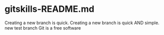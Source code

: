 # gitskills-README.md

Creating a new branch is quick.
Creating a new branch is quick AND simple.
new test branch
Git is a free software